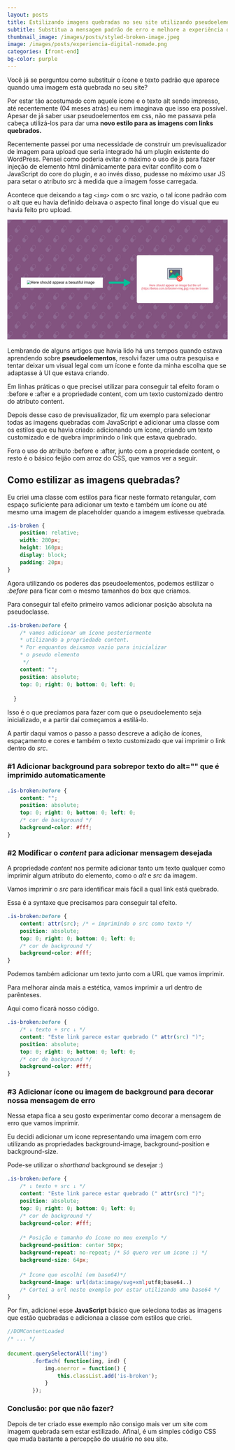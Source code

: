 ```yaml
---
layout: posts
title: Estilizando imagens quebradas no seu site utilizando pseudoelementos
subtitle: Substitua a mensagem padrão de erro e melhore a experiência da sua aplicação em poucos minutos.
thumbnail_image: /images/posts/styled-broken-image.jpeg
image: /images/posts/experiencia-digital-nomade.png
categories: [front-end]
bg-color: purple
---
```

Você já se perguntou como substituir o ícone e texto padrão que aparece quando uma imagem está quebrada no seu site? 

Por estar tão acostumado com aquele ícone e o texto alt sendo impresso, até recentemente (04 meses atrás) eu nem imaginava que isso era possível. Apesar de já saber usar pseudoelementos em css, não me passava pela cabeça utilizá-los para dar uma **novo estilo para as imagens com links quebrados.**

Recentemente passei por uma necessidade de construir um previsualizador de imagem para upload que seria integrado há um plugin existente do WordPress. Pensei como poderia evitar o máximo o uso de js para fazer injeção de elemento html dinâmicamente para evitar conflito com o JavaScript do core do plugin, e ao invés disso, pudesse no máximo usar JS para setar o atributo _src_ à medida que a imagem fosse carregada.

Acontece que deixando a tag `<img>` com o src vazio, o tal ícone padrão com o alt que eu havia definido deixava o aspecto final longe do visual que eu havia feito pro upload. 

!["Imagem com link quebrado estilizada"](/images/posts/styled-broken-image.jpeg)

Lembrando de alguns artigos que havia lido há uns tempos quando estava aprendendo sobre **pseudoelementos**, resolvi fazer uma outra pesquisa e tentar deixar um visual legal com um ícone e fonte da minha escolha que se adaptasse à UI que estava criando.

Em linhas práticas o que precisei utilizar para conseguir tal efeito foram o :before e :after e a propriedade content, com um texto customizado dentro do atributo content.

Depois desse caso de previsualizador, fiz um exemplo para selecionar todas as imagens quebradas com JavaScript e adicionar uma  classe com os estilos que eu havia criado: adicionando um ícone, criando um texto customizado e de quebra imprimindo o link que estava quebrado.

Fora o uso do atributo :before e :after, junto com a propriedade content, o resto é o básico feijão com arroz do CSS, que vamos ver a seguir.

## Como estilizar as imagens quebradas?

Eu criei uma classe com estilos para ficar neste formato retangular, com espaço suficiente para adicionar um texto e também um ícone ou até mesmo uma imagem de placeholder quando a imagem estivesse quebrada.

```css
.is-broken {
    position: relative;
    width: 280px;
    height: 160px;
    display: block;
    padding: 20px;
}
```

Agora utilizando os poderes das pseudoelementos, podemos estilizar o _:before_ para ficar com o mesmo tamanhos do box que criamos.

Para conseguir tal efeito primeiro vamos adicionar posição absoluta na pseudoclasse.

```css
.is-broken:before {
    /* vamos adicionar um ícone posteriormente
    * utilizando a propriedade content. 
    * Por enquantos deixamos vazio para inicializar
    * o pseudo elemento
     */
    content: "";
    position: absolute;
    top: 0; right: 0; bottom: 0; left: 0;
     
  }
```
Isso é o que preciamos para fazer com que o pseudoelemento seja inicializado, e a partir daí começamos a estilá-lo.

A partir daqui vamos o passo a passo descreve a adição de ícones, espaçamento e cores e também o texto customizado que vai imprimir o link dentro do *src*.

### #1 Adicionar background para sobrepor texto do alt="" que é imprimido automaticamente

```css
.is-broken:before {
    content: "";
    position: absolute;
    top: 0; right: 0; bottom: 0; left: 0;
    /* cor de background */
    background-color: #fff;
}
```

### #2 Modificar o _content_ para adicionar mensagem desejada

A propriedade _content_ nos permite adicionar tanto um texto qualquer como imprimir algum atributo do elemento, como o _alt_ e _src_ da imagem. 

Vamos imprimir o _src_ para identificar mais fácil a qual link está quebrado.

Essa é a syntaxe que precisamos para conseguir tal efeito.

```css
.is-broken:before {
    content: attr(src); /* « imprimindo o src como texto */
    position: absolute;
    top: 0; right: 0; bottom: 0; left: 0;
    /* cor de background */
    background-color: #fff;
}
```
Podemos também adicionar um texto junto com a URL que vamos imprimir.

Para melhorar ainda mais a estética, vamos imprimir a url dentro de parênteses. 

Aqui como ficará nosso código.

```css
.is-broken:before {
    /* ↓ texto + src ↓ */
    content: "Este link parece estar quebrado (" attr(src) ")"; 
    position: absolute;
    top: 0; right: 0; bottom: 0; left: 0;
    /* cor de background */
    background-color: #fff;
}
```

### #3 Adicionar ícone ou imagem de background para decorar nossa mensagem de erro

Nessa etapa fica a seu gosto experimentar como decorar a mensagem de erro que vamos imprimir.

Eu decidi adicionar um ícone representando uma imagem com erro utilizando as propriedades background-image, background-position e background-size. 

Pode-se utilizar o _shorthand_ background se desejar :)

```css
.is-broken:before {
    /* ↓ texto + src ↓ */
    content: "Este link parece estar quebrado (" attr(src) ")"; 
    position: absolute;
    top: 0; right: 0; bottom: 0; left: 0;
    /* cor de background */
    background-color: #fff;

    /* Posição e tamanho do ícone no meu exemplo */
    background-position: center 50px;
    background-repeat: no-repeat; /* Só quero ver um icone :) */
    background-size: 64px;

    /* Ícone que escolhi (em base64)*/
    background-image: url(data:image/svg+xml;utf8;base64..) 
    /* Cortei a url neste exemplo por estar utilizando uma base64 */
}
```
Por fim, adicionei esse **JavaScript** básico que seleciona todas as imagens que estão quebradas e adicionaa a classe com estilos que criei.

```javascript
//DOMContentLoaded
/* ... */

document.querySelectorAll('img')
        .forEach( function(img, ind) {
            img.onerror = function() {
                this.classList.add('is-broken');
            }
        });
``` 

### Conclusão: por que não fazer?

Depois de ter criado esse exemplo não consigo mais ver um site com imagem quebrada sem estar estilizado. Afinal, é um simples código CSS que muda bastante a percepção do usuário no seu site.